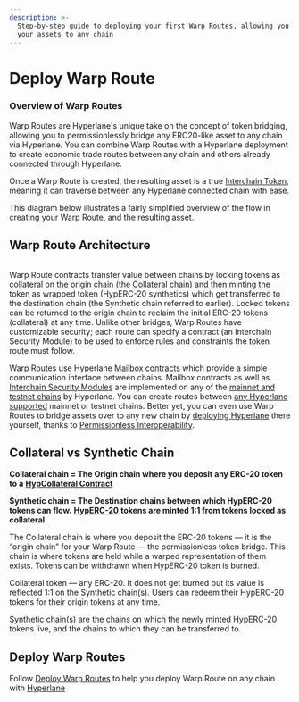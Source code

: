 ```yaml
---
description: >-
  Step-by-step guide to deploying your first Warp Routes, allowing you to bring
  your assets to any chain
---
```


# Deploy Warp Route

### Overview of Warp Routes

Warp Routes are Hyperlane's unique take on the concept of token bridging, allowing you to permissionlessly bridge any ERC20-like asset to any chain via Hyperlane. You can combine Warp Routes with a Hyperlane deployment to create economic trade routes between any chain and others already connected through Hyperlane.

Once a Warp Route is created, the resulting asset is a true [Interchain Token](../../sdks/building-applications/example-usage/erc20-token.md), meaning it can traverse between any Hyperlane connected chain with ease.&#x20;

This diagram below illustrates a fairly simplified overview of the flow in creating your Warp Route, and the resulting asset.&#x20;

## Warp Route Architecture

<figure><img src="../../.gitbook/assets/image.png" alt=""><figcaption></figcaption></figure>

Warp Route contracts transfer value between chains by locking tokens as collateral on the origin chain (the Collateral chain) and then minting the token as wrapped token (HypERC-20 synthetics) which get transferred to the destination chain (the Synthetic chain referred to earlier). Locked tokens can be returned to the origin chain to reclaim the initial ERC-20 tokens (collateral) at any time. Unlike other bridges, Warp Routes have customizable security; each route can specify a contract (an Interchain Security Module) to be used to enforce rules and constraints the token route must follow.

Warp Routes use Hyperlane [Mailbox contracts](https://docs.hyperlane.xyz/docs/build-with-hyperlane/guides/v2-migration-guide#unified-mailboxes) which provide a simple communication interface between chains. Mailbox contracts as well as [Interchain Security Modules](../../protocol/sovereign-consensus/) are implemented on any of the [mainnet and testnet chains](https://docs.hyperlane.xyz/docs/resources/domains) by Hyperlane. You can create routes between [any Hyperlane supported](../../resources/domains.md) mainnet or testnet chains. Better yet, you can even use Warp Routes to bridge assets over to any new chain by [deploying Hyperlane](https://docs.hyperlane.xyz/docs/build-with-hyperlane/deploy-hyperlane) there yourself, thanks to [Permissionless Interoperability](https://docs.hyperlane.xyz/docs/protocol/permissionless-interoperability).

## Collateral vs Synthetic Chain

**Collateral chain = The Origin chain where you deposit any ERC-20 token to a** [**HypCollateral Contract**](https://github.com/hyperlane-xyz/hyperlane-token/blob/main/contracts/HypERC20Collateral.sol)

**Synthetic chain = The Destination chains between which HypERC-20 tokens can flow.** [**HypERC-20**](https://github.com/hyperlane-xyz/hyperlane-token/blob/main/contracts/HypERC20.sol) **tokens are minted 1:1 from tokens locked as collateral.**

The Collateral chain is where you deposit the ERC-20 tokens — it is the “origin chain” for your Warp Route — the permissionless token bridge. This chain is where tokens are held while a warped representation of them exists. Tokens can be withdrawn when HypERC-20 token is burned.&#x20;

Collateral token — any ERC-20. It does not get burned but its value is reflected 1:1 on the Synthetic chain(s). Users can redeem their HypERC-20 tokens for their origin tokens at any time.

Synthetic chain(s) are the chains on which the newly minted HypERC-20 tokens live, and the chains to which they can be transferred to.&#x20;

## Deploy Warp Routes

Follow [Deploy Warp Routes](./) to help you deploy Warp Route on any chain with [Hyperlane](../../resources/domains.md)

